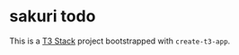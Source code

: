 # sakuri todo

This is a [T3 Stack](https://create.t3.gg/) project bootstrapped with `create-t3-app`.
